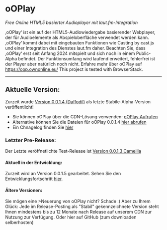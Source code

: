 # oOPlay
 _Free Online HTML5 basierter Audioplayer mit laut.fm-Integration_

 ‚oOPlay‘ ist ein auf der HTML5-Audiowiedergabe basierender Webplayer, der für Audioelemente als Abspieloberfläche verwendet werden kann. ‚oOPlay‘ kommt dabei mit eingebauten Funktionen wie Casting by cast.js und einer Integration des Dienstes laut.fm daher.
Beachten Sie, dass ‚oOPlay‘ erst seit Anfang 2024 mitspielt und sich noch in einem Public-Alpha befindet. Der Funktionsumfang wird laufend erweitert, fehlerfrei ist der Player aber natürlich noch nicht.
Erfahre mehr über oOPlay auf https://oop.ownonline.eu/ 
This project is tested with BrowserStack.

---

## Aktuelle Version:
Zurzeit wurde [Version 0.0.1.4 (Daffodil)](https://github.com/ownOnline/oOPlay/releases/tag/v0.0.1.4) als letzte Stabile-Alpha-Version veröffentlicht!
- Sie können oOPlay über die CDN-Lösung verwenden: [oOPlay Aufrufen](https://oop.ownonline.eu/play?lfmstream=simliveradio) 
- Alternative können Sie die Dateien für oOPlay 0.0.1.4 [hier abrufen](https://github.com/ownOnline/oOPlay/tree/02eb49ab78957ceabb127d903c06f797055572d5/Releases/0-0-1-4)
- Ein Chnagelog finden Sie [hier](https://github.com/ownOnline/oOPlay/blob/e2cdd11398e8cf01043fa619d98725c5afdf9c53/Releases/0-0-1-4/chnagelog.txt)

### Letzter Pre-Release:
Der Letzte veröffnetlichte Test-Release ist [Version 0.0.1.3 Cameilla](https://github.com/ownOnline/oOPlay/releases/tag/v0.0.1.3)

#### Aktuell in der Entwicklung:
Zurzeit wird an Version 0.0.1.5 gearbeitet. Sehen Sie den Entwicklungsfortschritt [hier](https://github.com/ownOnline/oOPlay/tree/e2cdd11398e8cf01043fa619d98725c5afdf9c53/Releases/_currentdevcandidate).

#### Ältere Versionen:
Sie mögen eine >Neuerung von oOPlay nicht? Schade :) Aber zu Ihrem Glück: Jede im Release-Posting als "Stabil" gekennzeichnete Version steht Ihnen mindestens bis zu 12 Monate nach Release auf unserem CDN zur Nutzung zur Verfügung. Oder hier auf GitHub (zum downloaden selberhosten)
